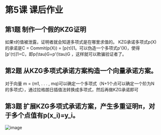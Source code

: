 # 第5课 课后作业

## 第1题 制作一个假的KZG证明
如果τ的值被泄露，证明者就会知道多项式是在哪里求值的。
KZG承诺多项式p(X)的承诺是C = Commit(p(X)) = [p(τ)]1。可以伪造一个多项式p'(X)，使得[p'(τ)]1=C，即p(\tau)G=p'(\tau)G ，这样就可以欺骗验证者了。


## 第2题 从KZG多项式承诺方案构造一个向量承诺方案。
对于向量 m = (m1, . . . , mq)可以确定一个多项式（N+1个点可以确定一个阶为N的多项式），通过拉格朗日插值法转换成多项式，然后再做KZG承诺即可

## 第3题 扩展KZG多项式承诺方案，产生多重证明π，对于多个点值有p(x_i)=y_i。
![image](https://github.com/yehanlong/zkshanghai-workshop/assets/31584373/0869d79e-6fe2-4786-9958-bac6f8af683a)

